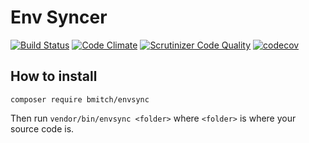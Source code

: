 # Env Syncer #
[![Build Status](https://travis-ci.org/bmitch/envsync.svg?branch=master)](https://travis-ci.org/bmitch/envsync)
[![Code Climate](https://codeclimate.com/github/bmitch/envsync/badges/gpa.svg)](https://codeclimate.com/github/bmitch/envsync)
[![Scrutinizer Code Quality](https://scrutinizer-ci.com/g/bmitch/envsync/badges/quality-score.png?b=master)](https://scrutinizer-ci.com/g/bmitch/envsync/?branch=master)
[![codecov](https://codecov.io/gh/bmitch/envsync/branch/master/graph/badge.svg)](https://codecov.io/gh/bmitch/envsync)

## How to install ##

`composer require bmitch/envsync`

Then run `vendor/bin/envsync <folder>` where `<folder>` is where your source code is.
